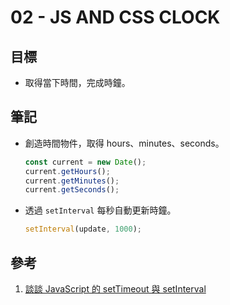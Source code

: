 # 02 - JS AND CSS CLOCK

## 目標

- 取得當下時間，完成時鐘。

## 筆記

- 創造時間物件，取得 hours、minutes、seconds。

  ```javascript
  const current = new Date();
  current.getHours();
  current.getMinutes();
  current.getSeconds();
  ```

- 透過 `setInterval` 每秒自動更新時鐘。

  ```javascript
  setInterval(update, 1000);
  ```

## 參考

1. [談談 JavaScript 的 setTimeout 與 setInterval](https://kuro.tw/posts/2019/02/23/%E8%AB%87%E8%AB%87-JavaScript-%E7%9A%84-setTimeout-%E8%88%87-setInterval/)
